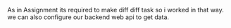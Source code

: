 As in Assignment its required to make diff diff task so i worked in that way. we can also configure our backend web api to get data.

